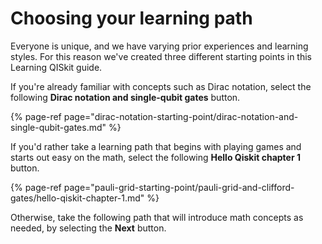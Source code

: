 # Choosing your learning path

Everyone is unique, and we have varying prior experiences and learning styles. For this reason we've created three different starting points in this Learning QISkit guide.

If you're already familiar with concepts such as Dirac notation, select the following **Dirac notation and single-qubit gates** button. 

{% page-ref page="dirac-notation-starting-point/dirac-notation-and-single-qubit-gates.md" %}

If you'd rather take a learning path that begins with playing games and starts out easy on the math, select the following **Hello Qiskit chapter 1** button.

{% page-ref page="pauli-grid-starting-point/pauli-grid-and-clifford-gates/hello-qiskit-chapter-1.md" %}

Otherwise, take the following path that will introduce math concepts as needed, by selecting the **Next** button.

